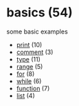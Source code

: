 # basics (54)
some basic examples

+ [print](print/README.md) (10)
+ [comment](comment/README.md) (3)
+ [type](type/README.md) (11)
+ [range](range/README.md) (5)
+ [for](for/README.md) (8)
+ [while](while/README.md) (6)
+ [function](function/README.md) (7)
+ [list](list/README.md) (4)
